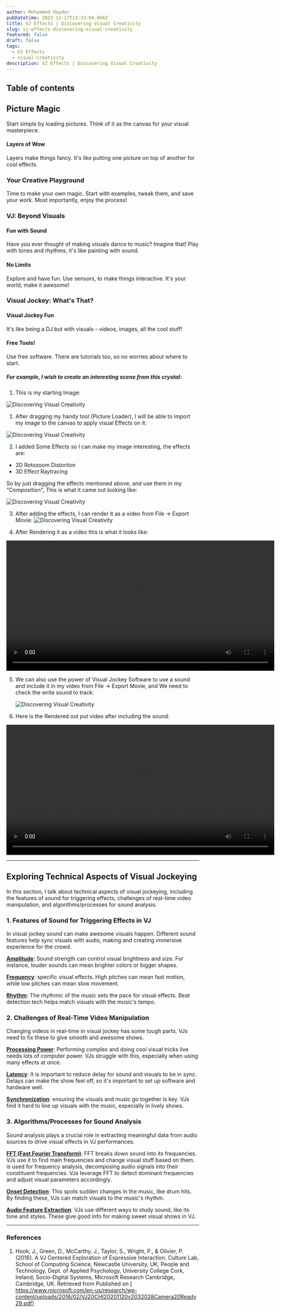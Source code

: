 ```yaml
---
author: Mohammed Haydar
pubDatetime: 2023-12-17T13:33:04.866Z
title: VJ Effects | Discovering Visual Creativity
slug: vj-effects-discovering-visual-creativity
featured: false
draft: false
tags:
  - VJ Effects
  - visual-creativity
description: VJ Effects | Discovering Visual Creativity
---
```


## Table of contents

## Picture Magic

Start simple by loading pictures. Think of it as the canvas for your visual masterpiece.

#### Layers of Wow

Layers make things fancy. It's like putting one picture on top of another for cool effects.

### Your Creative Playground

Time to make your own magic. Start with examples, tweak them, and save your work. Most importantly, enjoy the process!

### VJ: Beyond Visuals

#### Fun with Sound

Have you ever thought of making visuals dance to music? Imagine that! Play with tones and rhythms, it's like painting with sound.

#### No Limits

Explore and have fun. Use sensors, to make things interactive. It's your world; make it awesome!

### Visual Jockey: What's That?

#### Visual Jockey Fun

It's like being a DJ but with visuals – videos, images, all the cool stuff!

#### Free Tools!

Use free software. There are tutorials too, so no worries about where to start.

##### For example, I wish to create an interesting scene from this crystal:

1. This is my starting Image:

![Discovering Visual Creativity](./1.jpg)

1. After dragging my handy tool (Picture Loader), I will be able to import my image to the canvas to apply visual Effects on it:

![Discovering Visual Creativity](./2.png)

2. I added Some Effects so I can make my image interesting, the effects are:

- 2D Rotozoom Distortion
- 3D Effect Raytracing

So by just dragging the effects mentioned above, and use them in my "Composition", This is what it came out looking like:

![Discovering Visual Creativity](./3.png)

3. After adding the effects, I can render it as a video from File -> Export Movie:
   ![Discovering Visual Creativity](./4.png)

4. After Rendering it as a video this is what it looks like:

<video width="550" height="340" style="width: 700px" controls>
  <source src="/blogs/vj-effects-discovering-visual-creativity/1.mp4" type="video/mp4">
  Your browser does not support the video tag.
</video>

5. We can also use the power of Visual Jockey Software to use a sound and include it in my video from File -> Export Movie, and We need to check the write sound to track:

   ![Discovering Visual Creativity](./5.png)

6. Here is the Rendered out put video after including the sound:

<video width="550" height="340" style="width: 700px" controls>
  <source src="/blogs/vj-effects-discovering-visual-creativity/2.mp4" type="video/mp4">
  Your browser does not support the video tag.
</video>

---

## Exploring Technical Aspects of Visual Jockeying

In this section, I talk about technical aspects of visual jockeying, including the features of sound for triggering effects, challenges of real-time video manipulation, and algorithms/processes for sound analysis.

### 1. Features of Sound for Triggering Effects in VJ

In visual jockey sound can make awesome visuals happen. Different sound features help sync visuals with audio, making and creating immersive experience for the crowd.

<u>**Amplitude**</u>: Sound strength can control visual brightness and size. For instance, louder sounds can mean brighter colors or bigger shapes.

<u>**Frequency**</u>: specific visual effects. High pitches can mean fast motion, while low pitches can mean slow movement.

<u>**Rhythm**</u>: The rhythmic of the music sets the pace for visual effects. Beat detection tech helps match visuals with the music's tempo.

### 2. Challenges of Real-Time Video Manipulation

Changing videos in real-time in visual jockey has some tough parts. VJs need to fix these to give smooth and awesome shows.

<u>**Processing Power**</u>: Performing complex and doing cool visual tricks live needs lots of computer power. VJs struggle with this, especially when using many effects at once.

<u>**Latency**</u>: It is important to reduce delay for sound and visuals to be in sync. Delays can make the show feel off, so it's important to set up software and hardware well.

<u>**Synchronization**</u>: ensuring the visuals and music go together is key. VJs find it hard to line up visuals with the music, especially in lively shows.

### 3. Algorithms/Processes for Sound Analysis

Sound analysis plays a crucial role in extracting meaningful data from audio sources to drive visual effects in VJ performances.

<u>**FFT (Fast Fourier Transform)**</u>: FFT breaks down sound into its frequencies. VJs use it to find main frequencies and change visual stuff based on them. is used for frequency analysis, decomposing audio signals into their constituent frequencies. VJs leverage FFT to detect dominant frequencies and adjust visual parameters accordingly.

<u>**Onset Detection**</u>: This spots sudden changes in the music, like drum hits. By finding these, VJs can match visuals to the music's rhythm.

<u>**Audio Feature Extraction**</u>: VJs use different ways to study sound, like its tone and styles. These give good info for making sweet visual shows in VJ.

---

### **References**

1. Hook, J., Green, D., McCarthy, J., Taylor, S., Wright, P., & Olivier, P. (2016). A VJ Centered Exploration of Expressive Interaction. Culture Lab, School of Computing Science, Newcastle University, UK; People and Technology, Dept. of Applied Psychology, University College Cork, Ireland; Socio-Digital Systems, Microsoft Research Cambridge, Cambridge, UK. Retrieved from Published on [ <a href="https://www.microsoft.com/en-us/research/wp-content/uploads/2016/02/VJ20CHI20201120v2032028Camera20Ready29.pdf" title="VJ Effects: Discovering Visual Creativity" target="_blank" >https://www.microsoft.com/en-us/research/wp-content/uploads/2016/02/VJ20CHI20201120v2032028Camera20Ready29.pdf</a>]
